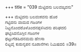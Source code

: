 +++
title = "039 ಮೆಟ್ಟಿದನು ಬಲವಙ್ಕವನು"

+++
ಮೆಟ್ಟಿದನು ಬಲವಂಕವನು ಹೊರ  
ಗಟ್ಟಿದನು ವಾಮದ ಗಜಂಗಳ  
ನಿಟ್ಟನೊಂದರೊಳೊಂದನಪ್ಪಳಿಸಿದನು ಪರಿಘದಲಿ  
ಘಟ್ಟಿಸಿದನೊಗ್ಗಿನ ಗಜಂಗಳ  
ಥಟ್ಟುಗೆಡಹಿದನಮಮ ಹೆಣಸಾ  
ಲಿಟ್ಟವೈ ಕುರುನೃಪನ ನೂರಾನೆಗಳು ನಿಮಿಷದಲಿ     ॥39॥